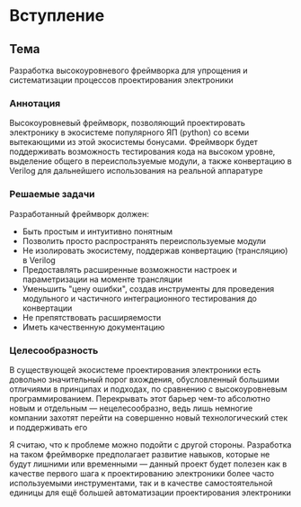 # Вступление

## Тема
Разработка высокоуровневого фреймворка для упрощения и систематизации процессов проектирования электроники

### Аннотация
Высокоуровневый фреймворк, позволяющий проектировать электронику в экосистеме популярного ЯП (python) со всеми вытекающими из этой экосистемы бонусами. Фреймворк будет поддерживать возможность тестирования кода на высоком уровне, выделение общего в переиспользуемые модули, а также конвертацию в Verilog для дальнейшего использования на реальной аппаратуре

### Решаемые задачи
Разработанный фреймворк должен:
- Быть простым и интуитивно понятным
- Позволить просто распространять переиспользуемые модули
- Не изолировать экосистему, поддержав конвертацию (трансляцию) в Verilog 
- Предоставлять расширенные возможности настроек и параметризации на моменте трансляции
- Уменьшить "цену ошибки", создав инструменты для проведения модульного и частичного интеграционного тестирования до конвертации
- Не препятствовать расширяемости
- Иметь качественную документацию

### Целесообразность
В существующей экосистеме проектирования электроники есть довольно значительный порог вхождения, обусловленный большими отличиями в принципах и подходах, по сравнению с высокоуровневым программированием. Перекрывать этот барьер чем-то абсолютно новым и отдельным — нецелесообразно, ведь лишь немногие компании захотят перейти на совершенно новый технологический стек и поддерживать его

Я считаю, что к проблеме можно подойти с другой стороны. Разработка на таком фреймворке предполагает развитие навыков, которые не будут лишними или временными — данный проект будет полезен как в качестве первого шага к проектированию электроники более часто используемыми инструментами, так и в качестве самостоятельной единицы для ещё большей автоматизации проектирования электроники

